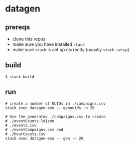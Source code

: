 # datagen

## prereqs

- clone this repos
- make sure you have installed `stack`
- make sure `stack` is set up correctly (usually `stack setup`)

## build

```
$ stack build

```

## run

```
# create a number of UUIDs in ./campaigns.csv
stack exec datagen-exe -- genuuids -n 20

# Use the generated ./campaigns.csv to create 
# ./eventCounts.ldjson
# ./events.csv 
# ./eventCampaigns.csv and
# ./hourCounts.csv
stack exec datagen-exe -- gen -n 20
```
